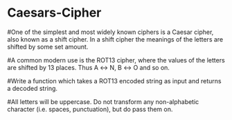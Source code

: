 # Caesars-Cipher

#One of the simplest and most widely known ciphers is a Caesar cipher, also known as a shift cipher. In a shift cipher the meanings of the letters are shifted by some set amount.

#A common modern use is the ROT13 cipher, where the values of the letters are shifted by 13 places. Thus A ↔ N, B ↔ O and so on.

#Write a function which takes a ROT13 encoded string as input and returns a decoded string.

#All letters will be uppercase. Do not transform any non-alphabetic character (i.e. spaces, punctuation), but do pass them on.

